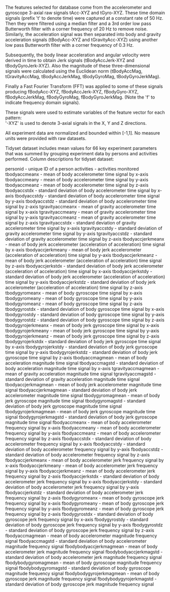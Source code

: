The features selected for database come from the accelerometer and gyroscope 3-axial raw signals tAcc-XYZ and tGyro-XYZ. 
These time domain signals (prefix 't' to denote time) were captured at a constant rate of 50 Hz. 
Then they were filtered using a median filter and a 3rd order low pass Butterworth filter with a 
corner frequency of 20 Hz to remove noise. 
Similarly, the acceleration signal was then separated into body and gravity acceleration signals 
(tBodyAcc-XYZ and tGravityAcc-XYZ) using another low pass Butterworth filter with a corner frequency of 0.3 Hz. 

Subsequently, the body linear acceleration and angular velocity were derived in time to obtain Jerk signals 
(tBodyAccJerk-XYZ and tBodyGyroJerk-XYZ). Also the magnitude of these three-dimensional signals were calculated 
using the Euclidean norm (tBodyAccMag, tGravityAccMag, tBodyAccJerkMag, tBodyGyroMag, tBodyGyroJerkMag). 

Finally a Fast Fourier Transform (FFT) was applied to some of these signals producing 
fBodyAcc-XYZ, fBodyAccJerk-XYZ, fBodyGyro-XYZ, fBodyAccJerkMag, fBodyGyroMag, fBodyGyroJerkMag. 
(Note the 'f' to indicate frequency domain signals). 

These signals were used to estimate variables of the feature vector for each pattern:  
'-XYZ' is used to denote 3-axial signals in the X, Y and Z directions.

All experiment data are normalized and bounded within [-1,1]. No measure units were provided with raw datasets.

Tidyset dataset includes mean values for 66 key experiment parameters that was summed by grouping experiment data 
by persons and activities performed.
Column descriptions for tidyset dataset:

personid - unique ID of a person
activities - activities monitored
tbodyaccmeanx - mean of body accelerometer time signal by x-axis
tbodyaccmeany - mean of body accelerometer time signal by y-axis
tbodyaccmeanz - mean of body accelerometer time signal by z-axis
tbodyaccstdx - standard deviation of body accelerometer time signal by x-axis
tbodyaccstdy - standard deviation of body accelerometer time signal by y-axis
tbodyaccstdz - standard deviation of body accelerometer time signal by z-axis
tgravityaccmeanx - mean of gravity accelerometer time signal by x-axis
tgravityaccmeany - mean of gravity accelerometer time signal by y-axis
tgravityaccmeanz - mean of gravity accelerometer time signal by z-axis
tgravityaccstdx - standard deviation of gravity accelerometer time signal by x-axis
tgravityaccstdy - standard deviation of gravity accelerometer time signal by y-axis
tgravityaccstdz - standard deviation of gravity accelerometer time signal by z-axis
tbodyaccjerkmeanx - mean of body jerk accelerometer (acceleration of acceleration) time signal by x-axis
tbodyaccjerkmeany - mean of body jerk accelerometer (acceleration of acceleration) time signal by y-axis
tbodyaccjerkmeanz - mean of body jerk accelerometer (acceleration of acceleration) time signal by z-axis
tbodyaccjerkstdx - standard deviation of body jerk accelerometer (acceleration of acceleration) time signal by x-axis
tbodyaccjerkstdy - standard deviation of body jerk accelerometer (acceleration of acceleration) time signal by y-axis
tbodyaccjerkstdz - standard deviation of body jerk accelerometer (acceleration of acceleration) time signal by z-axis
tbodygyromeanx - mean of body gyroscope time signal by x-axis
tbodygyromeany - mean of body gyroscope time signal by y-axis
tbodygyromeanz - mean of body gyroscope time signal by z-axis
tbodygyrostdx - standard deviation of body gyroscope time signal by x-axis
tbodygyrostdy - standard deviation of body gyroscope time signal by y-axis
tbodygyrostdz - standard deviation of body gyroscope time signal by z-axis
tbodygyrojerkmeanx - mean of body jerk gyroscope time signal by x-axis
tbodygyrojerkmeany - mean of body jerk gyroscope time signal by y-axis
tbodygyrojerkmeanz - mean of body jerk gyroscope time signal by z-axis
tbodygyrojerkstdx - standard deviation of body jerk gyroscope time signal by x-axis
tbodygyrojerkstdy - standard deviation of body jerk gyroscope time signal by y-axis
tbodygyrojerkstdz - standard deviation of body jerk gyroscope time signal by z-axis
tbodyaccmagmean - mean of body acceleration magnitude time signal
tbodyaccmagstd - standard deviation of body acceleration magnitude time signal by x-axis
tgravityaccmagmean - mean of gravity acceleration magnitude time signal
tgravityaccmagstd - standard deviation of gravity acceleration magnitude time signal
tbodyaccjerkmagmean - mean of body jerk accelerometer magnitude time signal
tbodyaccjerkmagmean - standard deviation of body jerk accelerometer magnitude time signal
tbodygyromagmean - mean of body jerk gyroscope magnitude time signal
tbodygyromagstd - standard deviation of body jerk gyroscope magnitude time signal
tbodygyrojerkmagmean - mean of body jerk gyroscope magnitude time signal
tbodygyrojerkmagstd - standard deviation of body jerk gyroscope magnitude time signal
fbodyaccmeanx - mean of body accelerometer frequency signal by x-axis
fbodyaccmeany - mean of body accelerometer frequency signal by y-axis
fbodyaccmeanz - mean of body accelerometer frequency signal by z-axis
fbodyaccstdx - standard deviation of body accelerometer frequency signal by x-axis
fbodyaccstdy - standard deviation of body accelerometer frequency signal by y-axis
fbodyaccstdz - standard deviation of body accelerometer frequency signal by z-axis
fbodyaccjerkmeanx - mean of body accelerometer jerk frequency signal by x-axis
fbodyaccjerkmeany - mean of body accelerometer jerk frequency signal by y-axis
fbodyaccjerkmeanz - mean of body accelerometer jerk frequency signal by z-axis
fbodyaccjerkstdx - standard deviation of body accelerometer jerk frequency signal by x-axis
fbodyaccjerkstdy - standard deviation of body accelerometer jerk frequency signal by y-axis
fbodyaccjerkstdz - standard deviation of body accelerometer jerk frequency signal by z-axis
fbodygyromeanx - mean of body gyroscope jerk frequency signal by x-axis
fbodygyromeany - mean of body gyroscope jerk frequency signal by y-axis
fbodygyromeanz - mean of body gyroscope jerk frequency signal by z-axis
fbodygyrostdx - standard deviation of body gyroscope jerk frequency signal by x-axis
fbodygyrostdy - standard deviation of body gyroscope jerk frequency signal by y-axis
fbodygyrostdz - standard deviation of body gyroscope jerk frequency signal by z-axis
fbodyaccmagmean - mean of body accelerometer magnitude frequency signal
fbodyaccmagstd - standard deviation of body accelerometer magnitude frequency signal
fbodybodyaccjerkmagmean - mean of body accelerometer jerk magnitude frequency signal
fbodybodyaccjerkmagstd - standard deviation of body accelerometer jerk magnitude frequency signal
fbodybodygyromagmean - mean of body gyroscope magnitude frequency signal
fbodybodygyromagstd - standard deviation of body gyroscope magnitude frequency signal
fbodybodygyrojerkmagmean - mean of body gyroscope jerk magnitude frequency signal
fbodybodygyrojerkmagstd - standard deviation of body gyroscope jerk magnitude frequency signal
